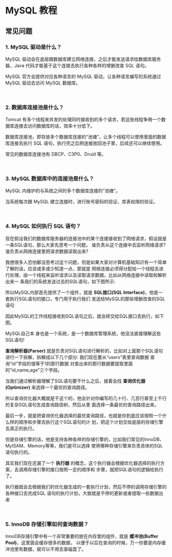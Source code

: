 # MySQL 教程


<!--more-->

## 常见问题

### 1. MySQL 驱动是什么？

MySQL 驱动会在底层跟数据库建立网络连接，之后才能发送请求给数据库服务器，Java 代码才能基于这个连接去执行各种各样的增删改查 SQL 语句。

MySQL 官方会提供对应各种语言的 MySQL 驱动，让各种语言编写的系统通过 MySQL 驱动去访问 MySQL 数据库。

<br />

### 2. 数据库连接池是什么？

Tomcat 有多个线程来并发的处理同时接收到的多个请求，若这些线程争用一个数据库连接去访问数据库的话，效率十分低下。

数据库连接池，即存放多个数据库连接的“池塘”，让多个线程可以使用里面的数据库连接去执行 SQL 语句，执行完之后把连接放回池子里，后续还可以继续使用。

常见的数据库连接池有 DBCP、C3P0、Druid 等。

<br />

### 3. MySQL 数据库中的连接池是什么？

MySQL 内维护的与系统之间的多个数据库连接的“池塘”。

当系统每次跟 MySQL 建立连接时，进行账号密码的验证、库表权限的验证。

<br />

### 4. MySQL 如何执行 SQL 语句？

现在假设我们的数据库服务器的连接池中的某个连接接收到了网络请求，假设就是一条SQL语句，那么大家先思考一个问题， 谁负责从这个连接中去监听网络请求?谁负责从网络连接里把请求数据读取出来?

我想很多人恐怕都没思考过这个问题，但是如果大家对计算机基础知识有一个简单了解的话，应该或多或少知道一点，那就是 网络连接必须得分配给一个线程去进行处理，由一个线程来监听请求以及读取请求数据，比如从网络连接中读取和解析出来一 条我们的系统发送过去的SQL语句，如下图所示:

所以MySQL内部首先提供了一个组件，就是 **SQL接口(SQL Interface)**，他是一套执行SQL语句的接口，专门用于执行我们 发送给MySQL的那些增删改查的SQL语句

因此MySQL的工作线程接收到SQL语句之后，就会转交给SQL接口去执行，如下图。

MySQL自己本 身也是一个系统，是一个数据库管理系统，他没法直接理解这些SQL语句!

**查询解析器(Parser)** 就是负责对SQL语句进行解析的，比如对上面那个SQL语句进行一下拆解，拆解成以下几个部分: 我们现在要从“users”表里查询数据
查询“id”字段的值等于1的那行数据
对查出来的那行数据要提取里面的“id,name,age”三个字段。

当我们通过解析器理解了SQL语句要干什么之后，接着会找 **查询优化器(Optimizer)** 来选择一个最优的查询路径。

所以查询优化器大概就是干这个的，他会针对你编写的几十行、几百行甚至上千行的复杂SQL语句生成查询路径树，然后从里 面选择一条最优的查询路径出来。

最后一步，就是把查询优化器选择的最优查询路径，也就是你到底应该按照一个什么样的顺序和步骤去执行这个SQL语句的计 划，把这个计划交给底层的存储引擎去真正的执行。

但是存储引擎的话，他是支持各种各样的存储引擎的，比如我们常见的InnoDB、MyISAM、Memory等等，我们是可以选择 使用哪种存储引擎来负责具体的SQL语句执行的。

其实我们现在还漏了一个 **执行器** 的概念，这个执行器会根据优化器选择的执行方案，去调用存储引擎的接口按照一定的顺序和 步骤，就把SQL语句的逻辑给执行了。

执行器就会去根据我们的优化器生成的一套执行计划，然后不停的调用存储引擎的各种接口去完成SQL 语句的执行计划，大致就是不停的更新或者提取一些数据出来

<br />

### 5. InnoDB 存储引擎如何查询数据？

InnoDB存储引擎中有一个非常重要的放在内存里的组件，就是 **缓冲池(Buffer Pool)**，这里面会缓存很多的数据， 以便于以后在查询的时候，万一你要是内存缓冲池里有数据，就可以不用去查磁盘了。



<br />

